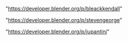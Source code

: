 "https://developer.blender.org/p/bleackkendall"

"https://developer.blender.org/p/stevengeorge"

 
"https://developer.blender.org/p/jupantini"


 
